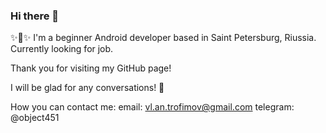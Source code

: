 ### Hi there 👋

✨📱✨ I'm a beginner Android developer based in Saint Petersburg, Riussia. Currently looking for job.

Thank you for visiting my GitHub page!

I will be glad for any conversations! 💬

How you can contact me:
email: vl.an.trofimov@gmail.com
telegram: @object451

<!--
**vlatrof/vlatrof** is a ✨ _special_ ✨ repository because its `README.md` (this file) appears on your GitHub profile.

Here are some ideas to get you started:

- 🔭 I’m currently working on ...
- 🌱 I’m currently learning ...
- 👯 I’m looking to collaborate on ...
- 🤔 I’m looking for help with ...
- 💬 Ask me about ...
- 📫 How to reach me: ...
- 😄 Pronouns: ...
- ⚡ Fun fact: ...
-->
